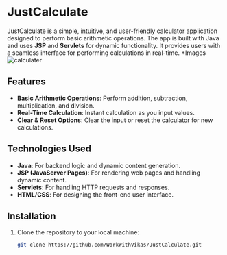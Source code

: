 # JustCalculate

JustCalculate is a simple, intuitive, and user-friendly calculator application designed to perform basic arithmetic operations. The app is built with Java and uses **JSP** and **Servlets** for dynamic functionality. It provides users with a seamless interface for performing calculations in real-time.
*Images 
![calculater](https://github.com/user-attachments/assets/2086dce4-d33c-4919-bd2b-0322122f1ccf)

## Features

- **Basic Arithmetic Operations**: Perform addition, subtraction, multiplication, and division.
- **Real-Time Calculation**: Instant calculation as you input values.
- **Clear & Reset Options**: Clear the input or reset the calculator for new calculations.

## Technologies Used

- **Java**: For backend logic and dynamic content generation.
- **JSP (JavaServer Pages)**: For rendering web pages and handling dynamic content.
- **Servlets**: For handling HTTP requests and responses.
- **HTML/CSS**: For designing the front-end user interface.

## Installation

1. Clone the repository to your local machine:
   ```bash
   git clone https://github.com/WorkWithVikas/JustCalculate.git
